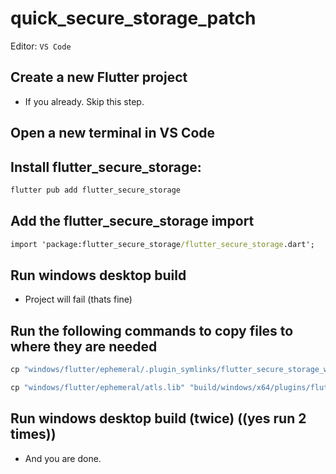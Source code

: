 # quick_secure_storage_patch

Editor: `VS Code`

## Create a new Flutter project

- If you already. Skip this step.

## Open a new terminal in VS Code

## Install flutter_secure_storage:

``` cmd
flutter pub add flutter_secure_storage
```

## Add the flutter_secure_storage import

``` cmd
import 'package:flutter_secure_storage/flutter_secure_storage.dart';
```

## Run windows desktop build
- Project will fail  (thats fine)


## Run the following commands to copy files to where they are needed

``` cmd
cp "windows/flutter/ephemeral/.plugin_symlinks/flutter_secure_storage_windows/windows/*.*" "windows/flutter/ephemeral/"
```

``` cmd
cp "windows/flutter/ephemeral/atls.lib" "build/windows/x64/plugins/flutter_secure_storage_windows/"
```

## Run windows desktop build (twice) ((yes run 2 times))

- And you are done.
